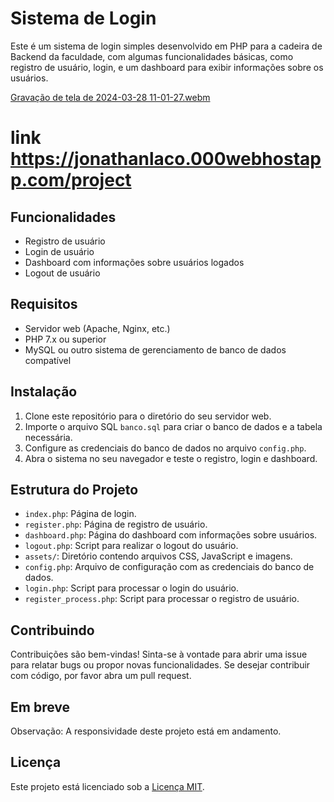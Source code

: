 # Sistema de Login

Este é um sistema de login simples desenvolvido em PHP para a cadeira de Backend da faculdade, com algumas funcionalidades básicas, como registro de usuário, login, e um dashboard para exibir informações sobre os usuários.

[Gravação de tela de 2024-03-28 11-01-27.webm](https://github.com/jonathan-laco/loginfacul/assets/39104938/b9ab2e9a-0650-4923-8d82-9ed0a27a970e)

# link https://jonathanlaco.000webhostapp.com/project
## Funcionalidades

- Registro de usuário
- Login de usuário
- Dashboard com informações sobre usuários logados
- Logout de usuário

## Requisitos

- Servidor web (Apache, Nginx, etc.)
- PHP 7.x ou superior
- MySQL ou outro sistema de gerenciamento de banco de dados compatível

## Instalação

1. Clone este repositório para o diretório do seu servidor web.
2. Importe o arquivo SQL `banco.sql` para criar o banco de dados e a tabela necessária.
3. Configure as credenciais do banco de dados no arquivo `config.php`.
4. Abra o sistema no seu navegador e teste o registro, login e dashboard.

## Estrutura do Projeto

- `index.php`: Página de login.
- `register.php`: Página de registro de usuário.
- `dashboard.php`: Página do dashboard com informações sobre usuários.
- `logout.php`: Script para realizar o logout do usuário.
- `assets/`: Diretório contendo arquivos CSS, JavaScript e imagens.
- `config.php`: Arquivo de configuração com as credenciais do banco de dados.
- `login.php`: Script para processar o login do usuário.
- `register_process.php`: Script para processar o registro de usuário.

## Contribuindo

Contribuições são bem-vindas! Sinta-se à vontade para abrir uma issue para relatar bugs ou propor novas funcionalidades. Se desejar contribuir com código, por favor abra um pull request.


## Em breve
Observação: A responsividade deste projeto está em andamento.

## Licença

Este projeto está licenciado sob a [Licença MIT](LICENSE).
